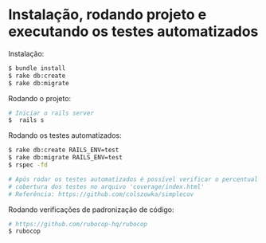 # Instalação, rodando projeto e executando os testes automatizados

Instalação:
```sh
$ bundle install
$ rake db:create
$ rake db:migrate
```

Rodando o projeto:

```sh
# Iniciar o rails server
$  rails s
```

Rodando os testes automatizados:

```sh
$ rake db:create RAILS_ENV=test
$ rake db:migrate RAILS_ENV=test
$ rspec -fd

# Após rodar os testes automatizados é possível verificar o percentual de
# cobertura dos testes no arquivo 'coverage/index.html'
# Referência: https://github.com/colszowka/simplecov
```

Rodando verificações de padronização de código:

```sh
# https://github.com/rubocop-hq/rubocop
$ rubocop
```
